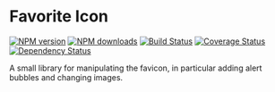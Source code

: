 Favorite Icon
=============

[![NPM version](https://img.shields.io/npm/v/favorite-icon.svg?style=flat)](https://www.npmjs.com/package/favorite-icon)
[![NPM downloads](https://img.shields.io/npm/dm/favorite-icon.svg?style=flat)](https://www.npmjs.com/package/favorite-icon)
[![Build Status](https://img.shields.io/travis/hcodes/favorite-icon.svg?style=flat)](https://travis-ci.org/hcodes/favorite-icon)
[![Coverage Status](https://img.shields.io/coveralls/hcodes/favorite-icon.svg?style=flat)](https://coveralls.io/r/hcodes/favorite-icon)
[![Dependency Status](https://img.shields.io/david/hcodes/favorite-icon.svg?style=flat)](https://david-dm.org/hcodes/favorite-icon)

A small library for manipulating the favicon, in particular adding alert bubbles and changing images.